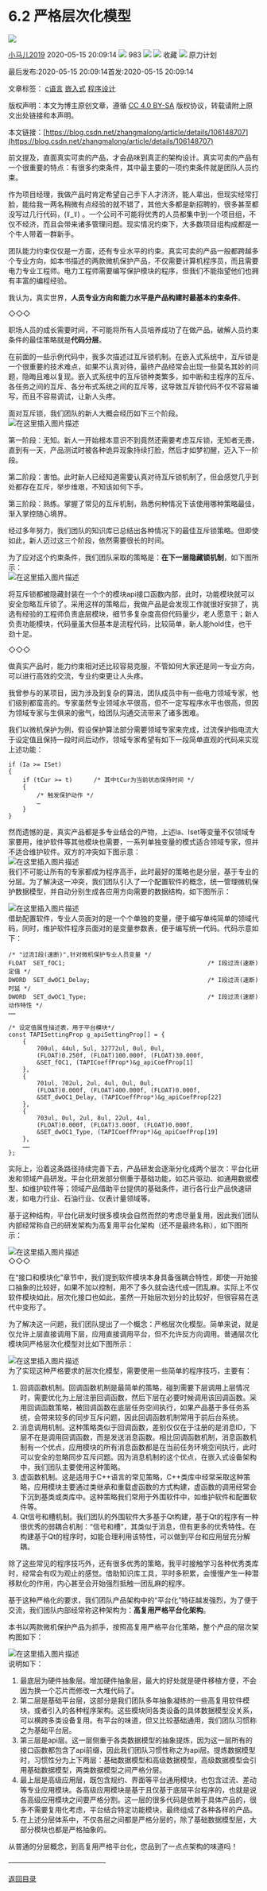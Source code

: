 6.2 严格层次化模型
===========

![](https://csdnimg.cn/release/phoenix/template/new_img/original.png)  

[小马儿2019](https://me.csdn.net/zhangmalong) 2020-05-15 20:09:14 ![](https://csdnimg.cn/release/phoenix/template/new_img/articleRead.png) 983  ![](https://csdnimg.cn/release/phoenix/template/new_img/collect.png) ![](https://csdnimg.cn/release/phoenix/template/new_img/tobarCollectionActive.png) 收藏   ![](https://csdnimg.cn/release/phoenix/template/new_img/planImg.png) 原力计划

最后发布:2020-05-15 20:09:14首发:2020-05-15 20:09:14

文章标签： [c语言](https://so.csdn.net/so/search/s.do?q=c语言&t=blog) [嵌入式](https://so.csdn.net/so/search/s.do?q=嵌入式&t=blog) [程序设计](https://so.csdn.net/so/search/s.do?q=程序设计&t=blog)

版权声明：本文为博主原创文章，遵循 [CC 4.0 BY-SA](http://creativecommons.org/licenses/by-sa/4.0/) 版权协议，转载请附上原文出处链接和本声明。

本文链接：[https://blog.csdn.net/zhangmalong/article/details/106148707](https://blog.csdn.net/zhangmalong/article/details/106148707)

前文提及，直面真实可卖的产品，才会品味到真正的架构设计。真实可卖的产品有一个很重要的特点：有很多约束条件，其中最主要的一项约束条件就是团队人员约束。

作为项目经理，我做产品时肯定希望自己手下人才济济，能人辈出，但现实经常打脸，能给我一两名稍微有点经验的就不错了，其他大多都是新招聘的，很多甚至都没写过几行代码，(꒦_꒦) 。一个公司不可能将优秀的人员都集中到一个项目组，不仅不经济，而且会带来诸多管理问题。现实情况约束下，大多数项目组构成都是一个牛人带着一群新手。

团队能力约束仅仅是一方面，还有专业水平的约束。真实可卖的产品一般都跨越多个专业方向，如本书描述的两款微机保护产品，不仅需要计算机程序员，而且需要电力专业工程师。电力工程师需要编写保护模块的程序，但我们不能指望他们也拥有丰富的编程经验。

我认为，真实世界，**人员专业方向和能力水平是产品构建时最基本约束条件**。

◇◇◇

职场人员的成长需要时间，不可能将所有人员培养成功了在做产品，破解人员约束条件的最佳策略就是**代码分层**。

在前面的一些示例代码中，我多次描述过互斥锁机制。在嵌入式系统中，互斥锁是一个很重要的技术难点，如果不认真对待，最终产品经常会出现一些莫名其妙的问题，隐晦且难以复现。嵌入式系统中的互斥锁种类繁多，如中断和主程序的互斥、各任务之间的互斥、各分布式系统之间的互斥等，这导致互斥锁代码不仅不容易编写，而且不容易调试，让新人头疼。

面对互斥锁，我们团队的新人大概会经历如下三个阶段。  
![在这里插入图片描述](https://img-blog.csdnimg.cn/20200515200224439.png?x-oss-process=image/watermark,type_ZmFuZ3poZW5naGVpdGk,shadow_10,text_aHR0cHM6Ly9ibG9nLmNzZG4ubmV0L3poYW5nbWFsb25n,size_16,color_FFFFFF,t_70)

第一阶段：无知。新人一开始根本意识不到竟然还需要考虑互斥锁，无知者无畏，直到有一天，产品测试时被各种诡异现象持续打脸，然后才如梦初醒，迈入下一阶段。

第二阶段：害怕。此时新人已经知道需要认真对待互斥锁机制了，但会感觉几乎到处都存在互斥，举步维艰，不知该如何下手。

第三阶段：熟练。掌握了常见的互斥机制，熟悉何种情况下该使用哪种策略最佳，渐入掌控随心境界。

经过多年努力，我们团队的知识库已总结出各种情况下的最佳互斥锁策略。但即使如此，新人迈过这三个阶段，依然需要很长的时间。

为了应对这个约束条件，我们团队采取的策略是：**在下一层隐藏锁机制**，如下图所示：  
![在这里插入图片描述](https://img-blog.csdnimg.cn/20200515200254414.png?x-oss-process=image/watermark,type_ZmFuZ3poZW5naGVpdGk,shadow_10,text_aHR0cHM6Ly9ibG9nLmNzZG4ubmV0L3poYW5nbWFsb25n,size_16,color_FFFFFF,t_70)

将互斥锁都被隐藏封装在一个个的模块api接口函数内部，此时，功能模块就可以安全忽略互斥锁了。采用这样的策略后，我做产品是会发现工作就很好安排了，挑选有经验的工程师负责底层模块，细节多复杂度高但代码量少，老人愿意干；新人负责功能模块，代码量虽大但基本是流程代码，比较简单，新人能hold住，也干劲十足。

◇◇◇

做真实产品时，能力约束相对还比较容易克服，不管如何大家还是同一专业方向，可以进行高效的交流，专业约束更让人头疼。

我曾参与的某项目，因为涉及到复杂的算法，团队成员中有一些电力领域专家，他们级别都蛮高的。专家虽然专业领域水平很高，但不一定写程序水平也很高，但因为领域专家与生俱来的傲气，给团队沟通交流带来了诸多困难。

我们以微机保护为例，假设保护算法部分需要领域专家来完成，过流保护指电流大于设定值且保持一段时间后动作，领域专家希望有如下一段简单直观的代码来实现上述功能：

    if (Ia >= ISet)
    {
    	if (tCur >= t)		/* 其中tCur为当前状态保持时间 */
    	{
    		/* 触发保护动作 */
    		…
    	}
    }
    

然而遗憾的是，真实产品都是多专业结合的产物，上述Ia、Iset等变量不仅领域专家要用，维护软件等其他模块也需要，一系列单独变量的模式适合领域专家，但并不适合维护软件。双方的冲突如下图示意：  
![在这里插入图片描述](https://img-blog.csdnimg.cn/20200515200328265.png?x-oss-process=image/watermark,type_ZmFuZ3poZW5naGVpdGk,shadow_10,text_aHR0cHM6Ly9ibG9nLmNzZG4ubmV0L3poYW5nbWFsb25n,size_16,color_FFFFFF,t_70)  
我们不可能让所有的专家都成为程序高手，此时最好的策略也是分层，基于专业的分层。为了解决这一冲突，我们团队引入了一个配置软件的概念，统一管理微机保护数据模型，并自动分别生成各应用方向需要的数据结构，如下图所示：

![在这里插入图片描述](https://img-blog.csdnimg.cn/2020051520041975.png?x-oss-process=image/watermark,type_ZmFuZ3poZW5naGVpdGk,shadow_10,text_aHR0cHM6Ly9ibG9nLmNzZG4ubmV0L3poYW5nbWFsb25n,size_16,color_FFFFFF,t_70)  
借助配置软件，专业人员面对的是一个个单独的变量，便于编写单纯简单的领域代码，同时，维护软件程序员面对的是变量参数表，便于编写统一代码。代码示意如下：

    /* "过流I段(速断)",针对微机保护专业人员变量 */
    FLOAT  SET_fOC1;                                        /* I段过流(速断)定值 */
    DWORD  SET_dwOC1_Delay;                                 /* I段过流(速断)时延 */
    DWORD  SET_dwOC1_Type;                                  /* I段过流(速断)动作特性 */
    ……
    
    /* 设定值属性描述表，用于平台模块*/
    const TAPISettingProp g_apiSettingProp[] = {
    	{
    		700ul, 44ul, 5ul, 32772ul, 0ul, 0ul,
    		(FLOAT)0.250f, (FLOAT)100.000f, (FLOAT)30.000f,
    		&SET_fOC1, (TAPICoeffProp*)&g_apiCoefProp[1]
    	},
    	{
    		701ul, 702ul, 2ul, 4ul, 0ul, 0ul,
    		(FLOAT)0.000f, (FLOAT)400.000f, (FLOAT)0.000f,
    		&SET_dwOC1_Delay, (TAPICoeffProp*)&g_apiCoefProp[22]
    	},
    	{
    		703ul, 0ul, 2ul, 8ul, 22ul, 4ul,
    		(FLOAT)0.000f, (FLOAT)3.000f, (FLOAT)0.000f,
    		&SET_dwOC1_Type, (TAPICoeffProp*)&g_apiCoefProp[19]
    	},
    	……
    };
    

实际上，沿着这条路径持续完善下去，产品研发会逐渐分化成两个层次：平台化研发和领域产品研发。平台化研发部分侧重于基础功能，如芯片驱动、如通用数据模型、如维护软件等；领域产品借助平台提供的基础条件，进行各行业产品快速研发，如电力行业、石油行业、仪表计量领域等。

基于这种结构，平台化研发时很多模块会自然而然的考虑尽量复用，因此我们团队内部经常称自己的研发架构为高复用平台化架构（还不是最终名称），如下图所示：

![在这里插入图片描述](https://img-blog.csdnimg.cn/20200515200451997.png)  
◇◇◇

在“接口和模块化”章节中，我们提到软件模块本身具备强耦合特性，即使一开始接口抽象的比较好，如果不加以控制，用不了多久就会迭代成一团乱麻。实际上不仅软件模块如此，层次化接口也如此，虽然一开始层次划分的比较好，但很容易在迭代中变形了。

为了解决这一问题，我们团队提出了一个概念：严格层次化模型。简单来说，就是仅允许上层直接调用下层，应用直接调用平台，但不允许反方向调用。普通层次化模块同严格层次化模型对比如下图所示：

![在这里插入图片描述](https://img-blog.csdnimg.cn/20200515200511787.png?x-oss-process=image/watermark,type_ZmFuZ3poZW5naGVpdGk,shadow_10,text_aHR0cHM6Ly9ibG9nLmNzZG4ubmV0L3poYW5nbWFsb25n,size_16,color_FFFFFF,t_70)  
为了实现这种严格要求的层次化模型，需要使用一些简单的程序技巧，主要有：

1.  回调函数机制。回调函数机制是最简单的策略，碰到需要下层调用上层情况时，需要优化为上层注册回调函数，然后下层在必要时候调用该回调函数。采用回调函数策略，被回调函数在底层任务空间执行，如果产品基于多任务系统，会带来较多的同步互斥问题，因此回调函数机制常用于前后台系统。
2.  消息调用机制。这种策略类似于回调函数，差别仅仅在于注册的是消息ID，下层不在是调用回调函数，而是发送消息函数。相比回调函数机制，消息函数机制有一个优点，应用模块的所有消息函数都是在当前任务环境空间执行，此时可以安全的忽略同步互斥问题。因为消息机制的这个优点，在嵌入式设备架构中，我们团队主要使用这种策略。
3.  虚函数机制。这是适用于C++语言的常见策略，C++类库中经常采取这种策略，应用模块主要通过类继承和重载虚函数的方式构建，虚函数的调用经常会下沉到基类或类库中。这种策略我们常用于外围软件中，如维护软件和配置软件等。
4.  Qt信号和槽机制。我们团队的外围软件大多基于Qt构建，基于Qt的程序有一种很优秀的弱耦合机制：“信号和槽”，其类似于消息，但有更多的优秀特性。在构建基于Qt的程序时，如能合理利用该特性，可以做到平台和应用层充分解耦。

除了这些常见的程序技巧外，还有很多优秀的策略，我平时接触学习各种优秀类库时，经常会有叹为观止的感觉。借助知识库工具，平时多积累，会慢慢产生一种潜移默化的作用，内心甚至会开始强烈抵触一团乱麻的程序。

基于这种严格化的要求，我们团队产品架构中的“平台化”特征越发强烈，为了便于交流，我们团队内部经常称这种架构为：**高复用严格平台化架构**。

本书以两款微机保护产品为抓手，按照高复用严格平台化策略，整个产品的层次架构图如下：

![在这里插入图片描述](https://img-blog.csdnimg.cn/20200515200537376.png?x-oss-process=image/watermark,type_ZmFuZ3poZW5naGVpdGk,shadow_10,text_aHR0cHM6Ly9ibG9nLmNzZG4ubmV0L3poYW5nbWFsb25n,size_16,color_FFFFFF,t_70)  
说明如下：

1.  最底层为硬件抽象层。增加硬件抽象层，最大的好处就是硬件移植方便，不会因为换一个芯片而修改一大堆代码了。
2.  第二层是基础平台层，这部分是我们团队多年抽象凝练的一些高复用软件模块，或者引入的各种程序架构。这些模块同各类设备的具体数据模型没关系，可以横跨多类设备复用。有平台的味道，但又比较基础通用，我们团队习惯称之为基础平台层。
3.  第三层是api层。这一层侧重于各类数据模型的抽象提炼，因为这一层所有的接口函数都包含了api前缀，因此我们团队习惯性称之为api层。提炼数据模型时，习惯性分为上下两层：基础数据模型和高级数据模型，高级数据模型会引用基础数据模型，两类数据模型之间严格分层。
4.  最上层是高级应用层，既包含规约、界面等平台通用模块，也包含过流、差动等专业应用模块。各高级应用模块是基于且仅基于底层平台程序的，也就是说各高级应用模块之间要严格分割。这一层的很多代码是依赖于具体产品的，很多不需要复用化考虑，平台结合特定功能模块，最终组成了各种各样的产品。
5.  在上述分层体系中，不仅各层之间都是严格分层的，除了基础数据模型层，大部分模块也都是严格抽象的。

从普通的分层概念，到高复用严格平台化，您品到了一点点架构的味道吗！

——————————————

[返回目录](https://blog.csdn.net/zhangmalong/article/details/103197670)